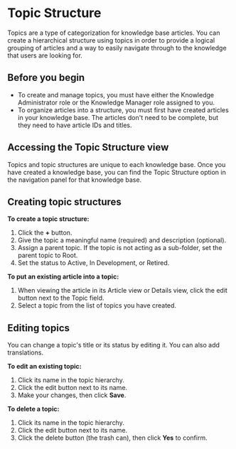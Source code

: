 # Topic Structure
Topics are a type of categorization for knowledge base articles. You can create a hierarchical structure using topics in order to provide a logical grouping of articles and a way to easily navigate through to the knowledge that users are looking for.

## Before you begin
* To create and manage topics, you must have either the Knowledge Administrator role or the Knowledge Manager role assigned to you.
* To organize articles into a structure, you must first have created articles in your knowledge base. The articles don't need to be complete, but they need to have article IDs and titles.

## Accessing the Topic Structure view
Topics and topic structures are unique to each knowledge base. Once you have created a knowledge base, you can find the Topic Structure option in the navigation panel for that knowledge base.

## Creating topic structures
**To create a topic structure:**
1. Click the **+** button.
1. Give the topic a meaningful name (required) and description (optional).
1. Assign a parent topic. If the topic is not acting as a sub-folder, set the parent topic to Root.
1. Set the status to Active, In Development, or Retired.

**To put an existing article into a topic:**
1. When viewing the article in its Article view or Details view, click the edit button next to the Topic field.
1. Select a topic from the list of topics you have created.

## Editing topics
You can change a topic's title or its status by editing it. You can also add translations.

**To edit an existing topic:**
1. Click its name in the topic hierarchy.
1. Click the edit button next to its name.
1. Make your changes, then click **Save**.

**To delete a topic:**
1. Click its name in the topic hierarchy.
1. Click the edit button next to its name.
1. Click the delete button (the trash can), then click **Yes** to confirm.

